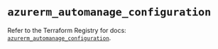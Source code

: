 # `azurerm_automanage_configuration`

Refer to the Terraform Registry for docs: [`azurerm_automanage_configuration`](https://registry.terraform.io/providers/hashicorp/azurerm/4.23.0/docs/resources/automanage_configuration).
